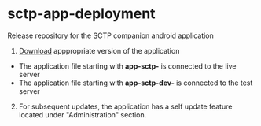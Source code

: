 # sctp-app-deployment
Release repository for the SCTP companion android application


1. [Download](https://github.com/DevelopmentPathways/sctp-app-deployment/releases) apppropriate version of the application
   
  -  The application file starting with **app-sctp-** is connected to the live server
  -  The application file starting with **app-sctp-dev-** is connected to the test server

2. For subsequent updates, the application has a self update feature located under "Administration" section.

